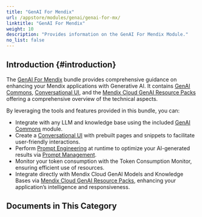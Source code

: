 ```yaml
---
title: "GenAI For Mendix"
url: /appstore/modules/genai/genai-for-mx/
linktitle: "GenAI For Mendix"
weight: 10
description: "Provides information on the GenAI For Mendix Module."
no_list: false
---
```


## Introduction {#introduction}

The [GenAI For Mendix](https://marketplace.mendix.com/link/component/227931) bundle provides comprehensive guidance on enhancing your Mendix applications with Generative AI. It contains [GenAI Commons](/appstore/modules/genai/commons/), [Conversational UI](/appstore/modules/genai/conversational-ui/), and the [Mendix Cloud GenAI Resource Packs](/appstore/modules/genai/MxGenAI/) offering a comprehensive overview of the technical aspects.

By leveraging the tools and features provided in this bundle, you can:

* Integrate with any LLM and knowledge base using the included [GenAI Commons](/appstore/modules/genai/commons/) module.
* Create a [Conversational UI](/appstore/modules/genai/conversational-ui/) with prebuilt pages and snippets to facilitate user-friendly interactions.
* Perform [Prompt Engineering](/appstore/modules/genai/prompt-engineering/) at runtime to optimize your AI-generated results via [Prompt Management](/appstore/modules/genai/genai-for-mx/prompt-management/).
* Monitor your token consumption with the Token Consumption Monitor, ensuring efficient use of resources.
* Integrate directly with Mendix Cloud GenAI Models and Knowledge Bases via [Mendix Cloud GenAI Resource Packs](/appstore/modules/genai/MxGenAI/), enhancing your application’s intelligence and responsiveness.

## Documents in This Category
